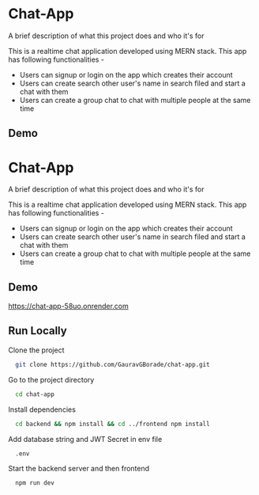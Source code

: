 
# Chat-App

A brief description of what this project does and who it's for

This is a realtime chat application developed using MERN stack.
This app has following functionalities - 

* Users can signup or login on the app which creates their account
* Users can create search other user's name in search filed and start a chat with them
* Users can create a group chat to chat with multiple people at the same time
## Demo


# Chat-App

A brief description of what this project does and who it's for

This is a realtime chat application developed using MERN stack.
This app has following functionalities -

- Users can signup or login on the app which creates their account
- Users can create search other user's name in search filed and start a chat with them
- Users can create a group chat to chat with multiple people at the same time

## Demo

https://chat-app-58uo.onrender.com

## Run Locally

Clone the project

```bash
  git clone https://github.com/GauravGBorade/chat-app.git
```

Go to the project directory

```bash
  cd chat-app
```

Install dependencies

```bash
  cd backend && npm install && cd ../frontend npm install
```

Add database string and JWT Secret in env file

```bash
  .env
```

Start the backend server and then frontend

```bash
  npm run dev
```
```

